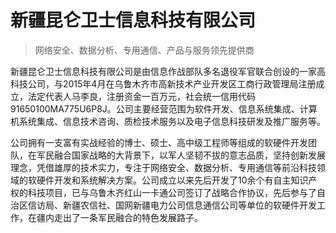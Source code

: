 # 新疆昆仑卫士信息科技有限公司

> 网络安全、数据分析、专用通信、产品与服务领先提供商

新疆昆仑卫士信息科技有限公司是由信息作战部队多名退役军官联合创设的一家高科技公司，与2015年4月在乌鲁木齐市高新技术产业开发区工商行政管理局注册成立，法定代表人马李良，注册资金一百万元，社会统一信用代码91650100MA775U6P8J。公司主要经营范围为软件开发、信息系统集成、计算机系统集成、信息技术咨询、质检技术服务以及电子信息科技研发及推广服务等。

公司拥有一支富有实战经验的博士、硕士、高中级工程师等组成的软硬件开发团队，在军民融合国家战略的大背景下，以军人坚韧不拔的意志品质，坚持创新发展理念，凭借雄厚的技术实力，专注于网络安全、数据分析、专用通信等前沿科技领域的软硬件开发和系统解决方案。公司成立以来先后开发了10余个有自主知识产权的科技项目，已与乌鲁木齐红山一卡通公司签订了战略合作协议，先后参与了自治区信访局、新疆农信社、国网新疆电力公司信息通信公司等单位的软硬件开发工作，在疆内走出了一条军民融合的特色发展路子。

